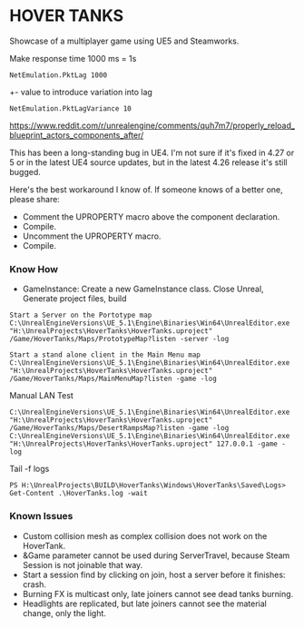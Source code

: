 # HOVER TANKS

Showcase of a multiplayer game using UE5 and Steamworks.




Make response time 1000 ms = 1s

```
NetEmulation.PktLag 1000
```


+- value to introduce variation into lag

```
NetEmulation.PktLagVariance 10
```


https://www.reddit.com/r/unrealengine/comments/quh7m7/properly_reload_blueprint_actors_components_after/

This has been a long-standing bug in UE4. I'm not sure if it's fixed in 4.27 or 5 or in the latest UE4 source updates, but in the latest 4.26 release it's still bugged.

Here's the best workaround I know of. If someone knows of a better one, please share:

- Comment the UPROPERTY macro above the component declaration.
- Compile.
- Uncomment the UPROPERTY macro.
- Compile.

### Know How

- GameInstance: Create a new GameInstance class. Close Unreal, Generate project files, build


```
Start a Server on the Portotype map
C:\UnrealEngineVersions\UE_5.1\Engine\Binaries\Win64\UnrealEditor.exe "H:\UnrealProjects\HoverTanks\HoverTanks.uproject" /Game/HoverTanks/Maps/PrototypeMap?listen -server -log

Start a stand alone client in the Main Menu map
C:\UnrealEngineVersions\UE_5.1\Engine\Binaries\Win64\UnrealEditor.exe "H:\UnrealProjects\HoverTanks\HoverTanks.uproject" /Game/HoverTanks/Maps/MainMenuMap?listen -game -log
```

Manual LAN Test
```
C:\UnrealEngineVersions\UE_5.1\Engine\Binaries\Win64\UnrealEditor.exe "H:\UnrealProjects\HoverTanks\HoverTanks.uproject" /Game/HoverTanks/Maps/DesertRampsMap?listen -game -log
C:\UnrealEngineVersions\UE_5.1\Engine\Binaries\Win64\UnrealEditor.exe "H:\UnrealProjects\HoverTanks\HoverTanks.uproject" 127.0.0.1 -game -log
```

Tail -f logs
```
PS H:\UnrealProjects\BUILD\HoverTanks\Windows\HoverTanks\Saved\Logs> Get-Content .\HoverTanks.log -wait
```


### Known Issues
- Custom collision mesh as complex collision does not work on the HoverTank.
- &Game parameter cannot be used during ServerTravel, because Steam Session is not joinable that way.
- Start a session find by clicking on join, host a server before it finishes: crash.
- Burning FX is multicast only, late joiners cannot see dead tanks burning.
- Headlights are replicated, but late joiners cannot see the material change, only the light.
